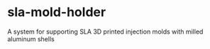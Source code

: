 # sla-mold-holder
A system for supporting SLA 3D printed injection molds with milled aluminum shells
